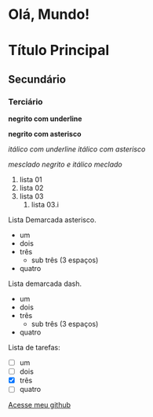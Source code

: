 # Olá, Mundo!

# Título Principal
## Secundário
### Terciário

__negrito com underline__

**negrito com asterisco**

_itálico com underline_
*itálico com asterisco*

_*mesclado negrito e itálico*_
*_meclado_*

1. lista 01
1. lista 02
1. lista 03
    1. lista 03.i

Lista Demarcada asterisco.
* um
* dois
* três
   * sub três (3 espaços)
* quatro

Lista demarcada dash.
- um
- dois
- três
   - sub três (3 espaços)
- quatro

Lista de tarefas:
- [ ] um
- [ ] dois
- [X] três
- [ ] quatro

[Acesse meu github](https://github.com/rihenpe/Ola-Mundo)